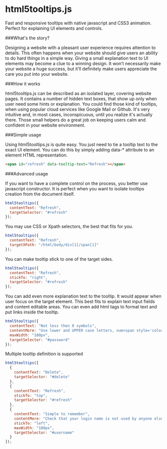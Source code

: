 html5tooltips.js
===============
Fast and responsive tooltips with native javascript and CSS3 animation. Perfect for explaining UI elements and controls.

###What's the story?

Designing a website with a pleasant user experience requires attention to details. This often happens when your website should give users an ability to do hard things in a simple way. Giving a small explanation text to UI elements may become a clue to a winning design. It won’t necessarily make your website a huge success, but it’ll definitely make users appreciate the care you put into your website.

###How it works

html5tooltips.js can be described as an isolated layer, covering website pages. It contains a number of hidden text boxes, that show up only when user need some hints or explanation. You could find those kind of tooltips, when using popular cloud services like Google Mail or Github. It's very intuitive and, in most cases, inconspicuous, until you realize it's actually there. Those small helpers do a great job on keeping users calm and confident in your website environment.

###Simple usage

Using html5tooltips.js is quite easy. You just need to tie a tooltip text to the exact UI element. You can do this by simply adding data-* attribute to an element HTML representation.

```html
<span id="refresh" data-tooltip-text="Refresh"></span>
```

###Advanced usage

If you want to have a complete control on the process, you better use javascript constructor. It is perfect when you want to isolate tooltips creation from the document itself.

```javascript
html5tooltips({
  contentText: "Refresh",
  targetSelector: "#refresh"
});
```

You may use CSS or Xpath selectors, the best that fits for you.

```javascript
html5tooltips({
  contentText: "Refresh",
  targetXPath: "/html/body/div[1]/span[1]"
});
```

You can make tooltip stick to one of the target sides.

```javascript
html5tooltips({
  contentText: "Refresh",
  stickTo: "right",
  targetSelector: "#refresh"
});
```

You can add even more explanation text to the tooltip. It would appear when user focus on the target element. This best fits to explain text input fields and content editable areas. You can even add html tags to format text and put links inside the tooltip.

```javascript
html5tooltips({
  contentText: "Not less then 8 symbols",
  contentMore: "Use lower and UPPER case letters, num<span style='color:red'>6</span>ers and spec<span style='color:red'>!</span>al symbols to make password safe and secure.",
  maxWidth: "180px",
  targetSelector: "#password"
});
```

Multiple tooltip definition is supported

```javascript
html5tooltips([
  {
    contentText: "Delete",
    targetSelector: "#delete"
  },
  {
    contentText: "Refresh",
    stickTo: "top",
    targetSelector: "#refresh"
  },
  {
    contentText: "Simple to remember",
    contentMore: "Check that your login name is not used by anyone else.",
    stickTo: "left",
    maxWidth: "180px",
    targetSelector: "#username"
  }
]);
```
